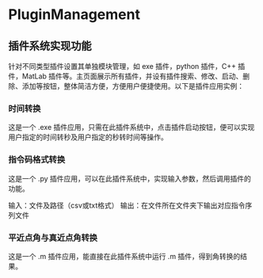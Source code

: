 # PluginManagement
## 插件系统实现功能

针对不同类型插件设置其单独模块管理，如 exe 插件，python 插件，C++ 插件，MatLab 插件等。主页面展示所有插件，并设有插件搜索、修改、启动、删除、添加等按钮，整体简洁方便，方便用户便捷使用。以下是插件应用实例：

### 时间转换

这是一个 .exe 插件应用，只需在此插件系统中，点击插件启动按钮，便可以实现用户指定的时间转秒及用户指定的秒转时间等操作。

### 指令码格式转换

这是一个 .py 插件应用，可以在此插件系统中，实现输入参数，然后调用插件的功能。

输入：文件及路径（csv或txt格式）
输出：在文件所在文件夹下输出对应指令序列文件

### 平近点角与真近点角转换

这是一个 .m 插件应用，能直接在此插件系统中运行 .m 插件，得到角转换的结果。
